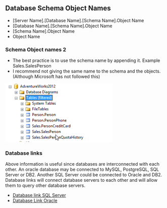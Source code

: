 ## Database Schema Object Names

- [Server Name].[Database Name].[Schema Name].Object Name
- [Database Name].[Schema Name].Object Name
- [Schema Name].Object Name
- Object Name

### Schema Object names 2

- The best practice is to use the schema name by appending it. Example Sales.SalesPerson
- I recommend not giving the same name to the schema and the objects. (Although Microsoft has not followed this)


![Schema Example SQL Server](images/SchemaOrnek1.png)


### Database links

Above information is useful since databases are interconnected with each other.
An oracle database may be connected to MySQL, PostgreSQL, SQL Server or DB2.
Another SQL Server could be connected to Oracle and DB2.
Database links will connect database servers to each other and will allow them to query other database servers.

- [Database link SQL Server](https://learn.microsoft.com/en-us/sql/relational-databases/linked-servers/create-linked-servers-sql-server-database-engine?view=sql-server-ver16)
- [Database Link Oracle](https://docs.oracle.com/en/database/oracle/oracle-database/19/sqlrf/CREATE-DATABASE-LINK.html)


